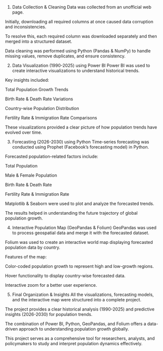1. Data Collection & Cleaning
Data was collected from an unofficial web page.

Initially, downloading all required columns at once caused data corruption and inconsistencies.

To resolve this, each required column was downloaded separately and then merged into a structured dataset.

Data cleaning was performed using Python (Pandas & NumPy) to handle missing values, remove duplicates, and ensure consistency.

2. Data Visualization (1990-2025) using Power BI
Power BI was used to create interactive visualizations to understand historical trends.

Key insights included:

Total Population Growth Trends

Birth Rate & Death Rate Variations

Country-wise Population Distribution

Fertility Rate & Immigration Rate Comparisons

These visualizations provided a clear picture of how population trends have evolved over time.

3. Forecasting (2026-2030) using Python
Time-series forecasting was conducted using Prophet (Facebook’s forecasting model) in Python.

Forecasted population-related factors include:

Total Population

Male & Female Population

Birth Rate & Death Rate

Fertility Rate & Immigration Rate

Matplotlib & Seaborn were used to plot and analyze the forecasted trends.

The results helped in understanding the future trajectory of global population growth.

4. Interactive Population Map (GeoPandas & Folium)
GeoPandas was used to process geospatial data and merge it with the forecasted dataset.

Folium was used to create an interactive world map displaying forecasted population data by country.

Features of the map:

Color-coded population growth to represent high and low-growth regions.

Hover functionality to display country-wise forecasted data.

Interactive zoom for a better user experience.

5. Final Organization & Insights
All the visualizations, forecasting models, and the interactive map were structured into a complete project.

The project provides a clear historical analysis (1990-2025) and predictive insights (2026-2030) for population trends.

The combination of Power BI, Python, GeoPandas, and Folium offers a data-driven approach to understanding population growth globally.

This project serves as a comprehensive tool for researchers, analysts, and policymakers to study and interpret population dynamics effectively.
